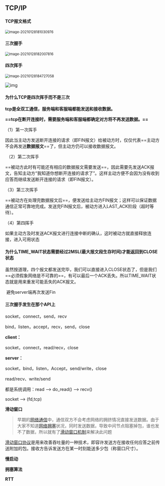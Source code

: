 ## TCP/IP

#### TCP报文格式

<img src="C:\Users\Cristiano-Ronaldo\AppData\Roaming\Typora\typora-user-images\image-20210128181030976.png" alt="image-20210128181030976" style="zoom:80%;" />



#### 三次握手

<img src="C:\Users\Cristiano-Ronaldo\AppData\Roaming\Typora\typora-user-images\image-20210128182007816.png" alt="image-20210128182007816" style="zoom:80%;" />



#### 四次挥手

<img src="C:\Users\Cristiano-Ronaldo\AppData\Roaming\Typora\typora-user-images\image-20210128184727058.png" alt="image-20210128184727058" style="zoom:80%;" />

![img](https://images2015.cnblogs.com/blog/964016/201608/964016-20160829222234683-593863018.png)





#### 为什么TCP是四次挥手而不是三次

**tcp是全双工通信，服务端和客服端都能发送和接收数据。**

**==tcp在断开连接时，需要服务端和客服端都确定对方将不再发送数据。==**

（1）第一次挥手

​     因此当主动方发送断开连接的请求（即FIN报文）给被动方时，仅仅代表==主动方不会再发送**数据报文**==了，但主动方仍可以接收数据报文。

​    （2）第二次挥手

​     ==被动方此时有可能还有相应的数据报文需要发送==，因此需要先发送ACK报文，告知主动方“我知道你想断开连接的请求了”。这样主动方便不会因为没有收到应答而继续发送断开连接的请求（即FIN报文）。

   （3）第三次挥手

​    ==被动方在处理完数据报文后==，便发送给主动方FIN报文；这样可以保证数据通信正常可靠地完成。发送完FIN报文后，被动方进入LAST_ACK阶段（超时等待）。

   （4）第四挥手

​    如果主动方及时发送ACK报文进行连接中断的确认，这时被动方就直接释放连接，进入可用状态

#### 为什么TIME_WAIT状态需要经过2MSL(最大报文段生存时间)才能返回到CLOSE状态

​	虽然按道理，四个报文都发送完毕，我们可以直接进入CLOSE状态了，但是我们==必须假象网络是不可靠的==，有可以最后一个ACK丢失。所以TIME_WAIT状态就是用来重发可能丢失的ACK报文。

​	避免server端再次发送Fin

#### 三次握手发生在那个API上

socket，connect，send，recv

bind，listen，accept，recv，send，close

**client：**

socket，connect，read/recv，close

**server：**

socket，bind，listen，Accept，send/write，close



read/recv、write/send

都是系统调用：read  --> do_read() --> recv()

socket  --> (fd,tcp)



**滑动窗口**

> 早期的[网络通信](https://baike.baidu.com/item/网络通信)中，通信双方不会考虑网络的拥挤情况直接发送数据。由于大家不知道[网络拥塞](https://baike.baidu.com/item/网络拥塞)状况，同时发送数据，导致中间节点阻塞掉包，谁也发不了数据，所以就有了[滑动窗口机制](https://baike.baidu.com/item/滑动窗口机制)来解决此问题

[滑动窗口协议](https://baike.baidu.com/item/滑动窗口协议)是用来改善吞吐量的一种技术，即容许发送方在接收任何应答之前传送附加的包。接收方告诉发送方在某一时刻能送多少包（称窗口尺寸）。







**慢启动**

**拥塞算法**

**RTT**



